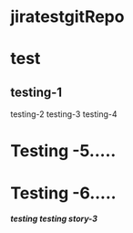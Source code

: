 # jiratestgitRepo

# test

## testing-1

testing-2
testing-3
testing-4
# Testing -5.....

# Testing -6.....



##### testing testing story-3
